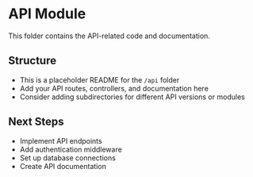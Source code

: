 # API Module

This folder contains the API-related code and documentation.

## Structure

- This is a placeholder README for the `/api` folder
- Add your API routes, controllers, and documentation here
- Consider adding subdirectories for different API versions or modules

## Next Steps

- Implement API endpoints
- Add authentication middleware
- Set up database connections
- Create API documentation

